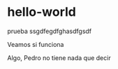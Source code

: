 # hello-world
prueba
ssgdfegdfghasdfgsdf

Veamos si funciona 

Algo, Pedro no tiene nada que decir 

